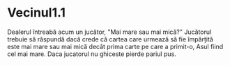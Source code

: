 # Vecinul1.1
Dealerul întreabă acum un jucător, "Mai mare sau mai mică?" Jucătorul trebuie să răspundă dacă crede că cartea care urmează să fie împărțită este mai mare sau mai mică decât prima carte pe care a primit-o, Asul fiind cel mai mare. Daca jucatorul nu ghiceste pierde pariul pus.
